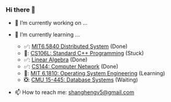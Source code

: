 ### Hi there 👋

- 🔭 I’m currently working on ...
- 🌱 I’m currently learning ...
  - ✅: [MIT6.5840 Distributed System](https://github.com/shanghengv5/6.5840Lab) (Done)
  - 📖: [CS106L: Standard C++ Programming](https://github.com/shanghengv5/CS106L-Standard-C-Programming) (Stuck)
  - ✅: [Linear Algebra](https://www.youtube.com/watch?v=fNk_zzaMoSs&list=PLZHQObOWTQDPD3MizzM2xVFitgF8hE_ab) (Done)
  - ✅: [CS144: Computer Network](https://github.com/shanghengv5/CS144) (Done)
  - 📖: [MIT 6.1810: Operating System Engineering](https://pdos.csail.mit.edu/6.1810/2024/schedule.html) (Learning)
  - ❎: [CMU 15-445: Database Systems]() (Waiting)

- 📫 How to reach me: shanghengv5@gmail.com



